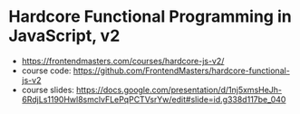 # Hardcore Functional Programming in JavaScript, v2

* <https://frontendmasters.com/courses/hardcore-js-v2/>
* course code: <https://github.com/FrontendMasters/hardcore-functional-js-v2>
* course slides: <https://docs.google.com/presentation/d/1nj5xmsHeJh-6RdjLs1190Hwl8smclvFLePqPCTVsrYw/edit#slide=id.g338d117be_040>